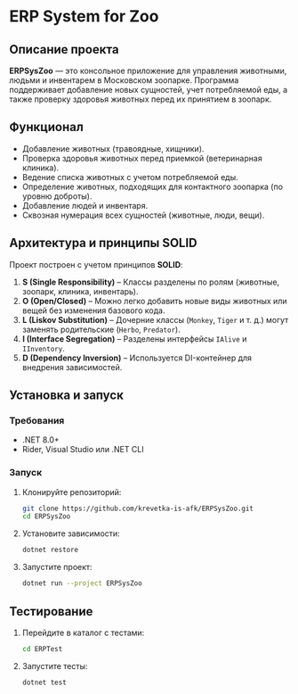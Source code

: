 # ERP System for Zoo

## Описание проекта
**ERPSysZoo** — это консольное приложение для управления животными, людьми и инвентарем в Московском зоопарке. Программа поддерживает добавление новых сущностей, учет потребляемой еды, а также проверку здоровья животных перед их принятием в зоопарк.

## Функционал
- Добавление животных (травоядные, хищники).
- Проверка здоровья животных перед приемкой (ветеринарная клиника).
- Ведение списка животных с учетом потребляемой еды.
- Определение животных, подходящих для контактного зоопарка (по уровню доброты).
- Добавление людей и инвентаря.
- Сквозная нумерация всех сущностей (животные, люди, вещи).

## Архитектура и принципы SOLID
Проект построен с учетом принципов **SOLID**:

1. **S (Single Responsibility)** – Классы разделены по ролям (животные, зоопарк, клиника, инвентарь).
2. **O (Open/Closed)** – Можно легко добавить новые виды животных или вещей без изменения базового кода.
3. **L (Liskov Substitution)** – Дочерние классы (`Monkey`, `Tiger` и т. д.) могут заменять родительские (`Herbo`, `Predator`).
4. **I (Interface Segregation)** – Разделены интерфейсы `IAlive` и `IInventory`.
5. **D (Dependency Inversion)** – Используется DI-контейнер для внедрения зависимостей.

## Установка и запуск

### Требования
- .NET 8.0+
- Rider, Visual Studio или .NET CLI

### Запуск
1. Клонируйте репозиторий:
   ```sh
   git clone https://github.com/krevetka-is-afk/ERPSysZoo.git
   cd ERPSysZoo
   ```
2. Установите зависимости:
   ```sh
   dotnet restore
   ```
3. Запустите проект:
   ```sh
   dotnet run --project ERPSysZoo
   ```

## Тестирование
1. Перейдите в каталог с тестами:
   ```sh
   cd ERPTest
   ```
2. Запустите тесты:
   ```sh
   dotnet test
   ```
